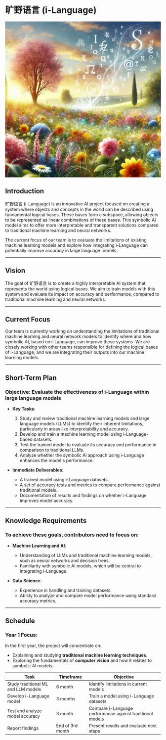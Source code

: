 # 旷野语言 (i-Language)

![A blooming language world](i_language.webp)

## Introduction

旷野语言 (i-Language) is an innovative AI project focused on creating a system where objects and concepts in the world can be described using fundamental logical bases. These bases form a subspace, allowing objects to be represented as linear combinations of these bases. This symbolic AI model aims to offer more interpretable and transparent solutions compared to traditional machine learning and neural networks.

The current focus of our team is to evaluate the limitations of existing machine learning models and explore how integrating i-Language can potentially improve accuracy in large language models.

---

## Vision

The goal of 旷野语言 is to create a highly interpretable AI system that represents the world using logical bases. We aim to train models with this system and evaluate its impact on accuracy and performance, compared to traditional machine learning and neural networks.

---

## Current Focus

Our team is currently working on understanding the limitations of traditional machine learning and neural network models to identify where and how symbolic AI, based on i-Language, can improve these systems. We are closely working with other teams responsible for defining the logical bases of i-Language, and we are integrating their outputs into our machine learning models.

---

## Short-Term Plan

### Objective: Evaluate the effectiveness of i-Language within large language models

- **Key Tasks**:
  1. Study and review traditional machine learning models and large language models (LLMs) to identify their inherent limitations, particularly in areas like interpretability and accuracy.
  2. Develop and train a machine learning model using i-Language-based datasets.
  3. Test the trained model to evaluate its accuracy and performance in comparison to traditional LLMs.
  4. Analyze whether the symbolic AI approach using i-Language enhances the model's performance.

- **Immediate Deliverables**:
  - A trained model using i-Language datasets.
  - A set of accuracy tests and metrics to compare performance against traditional models.
  - Documentation of results and findings on whether i-Language improves model accuracy.

---

## Knowledge Requirements

### To achieve these goals, contributors need to focus on:

- **Machine Learning and AI**:
  - Understanding of LLMs and traditional machine learning models, such as neural networks and decision trees.
  - Familiarity with symbolic AI models, which will be central to integrating i-Language.
  
- **Data Science**:
  - Experience in handling and training datasets.
  - Ability to analyze and compare model performance using standard accuracy metrics.

---

## Schedule

### Year 1 Focus:
In the first year, the project will concentrate on:
- Explaining and studying **traditional machine learning techniques**.
- Exploring the fundamentals of **computer vision** and how it relates to symbolic AI models.

| Task                                    | Timeframe                | Objective                                                      |
| --------------------------------------- | ------------------------ | --------------------------------------------------------------- |
| Study traditional ML and LLM models     | 6 month                  | Identify limitations in current models                          |
| Develop i-Language model                | 3 months                 | Train a model using i-Language datasets                         |
| Test and analyze model accuracy         | 3 month                  | Compare i-Language performance against traditional models        |
| Report findings                         | End of 3rd month         | Present results and evaluate next steps                         |

